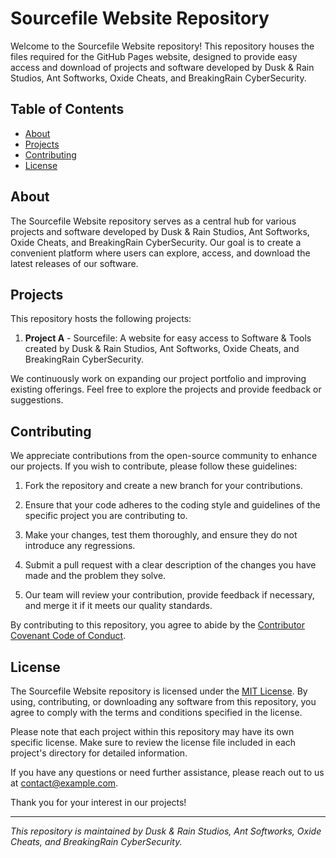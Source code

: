 # Sourcefile Website Repository

Welcome to the Sourcefile Website repository! This repository houses the files required for the GitHub Pages website, designed to provide easy access and download of projects and software developed by Dusk & Rain Studios, Ant Softworks, Oxide Cheats, and BreakingRain CyberSecurity.

## Table of Contents

- [About](#about)
- [Projects](#projects)
- [Contributing](#contributing)
- [License](#license)

## About

The Sourcefile Website repository serves as a central hub for various projects and software developed by Dusk & Rain Studios, Ant Softworks, Oxide Cheats, and BreakingRain CyberSecurity. Our goal is to create a convenient platform where users can explore, access, and download the latest releases of our software.

## Projects

This repository hosts the following projects:

1. **Project A** - Sourcefile: A website for easy access to Software & Tools created by Dusk & Rain Studios, Ant Softworks, Oxide Cheats, and BreakingRain CyberSecurity.

We continuously work on expanding our project portfolio and improving existing offerings. Feel free to explore the projects and provide feedback or suggestions.

## Contributing

We appreciate contributions from the open-source community to enhance our projects. If you wish to contribute, please follow these guidelines:

1. Fork the repository and create a new branch for your contributions.

2. Ensure that your code adheres to the coding style and guidelines of the specific project you are contributing to.

3. Make your changes, test them thoroughly, and ensure they do not introduce any regressions.

4. Submit a pull request with a clear description of the changes you have made and the problem they solve.

5. Our team will review your contribution, provide feedback if necessary, and merge it if it meets our quality standards.

By contributing to this repository, you agree to abide by the [Contributor Covenant Code of Conduct](CODE_OF_CONDUCT.md).

## License

The Sourcefile Website repository is licensed under the [MIT License](LICENSE). By using, contributing, or downloading any software from this repository, you agree to comply with the terms and conditions specified in the license.

Please note that each project within this repository may have its own specific license. Make sure to review the license file included in each project's directory for detailed information.

If you have any questions or need further assistance, please reach out to us at [contact@example.com](mailto:meekoo459@proton.me).

Thank you for your interest in our projects!

---

*This repository is maintained by Dusk & Rain Studios, Ant Softworks, Oxide Cheats, and BreakingRain CyberSecurity.*
